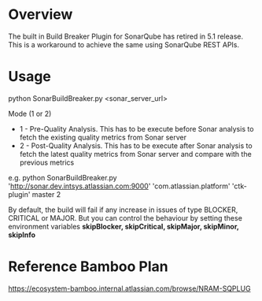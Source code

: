# Overview #

The built in Build Breaker Plugin for SonarQube has retired in 5.1 release. This is a workaround to achieve the same using SonarQube REST APIs.

# Usage #
python SonarBuildBreaker.py <sonar_server_url> <groupId> <artifactId> <branch> <mode>

Mode (1 or 2)

*   1 - Pre-Quality Analysis. This has to be execute before Sonar analysis to fetch the existing quality metrics from Sonar server
*   2 - Post-Quality Analysis. This has to be execute after Sonar analysis to fetch the latest quality metrics from Sonar server and compare with the previous metrics

e.g. python SonarBuildBreaker.py 'http://sonar.dev.intsys.atlassian.com:9000' 'com.atlassian.platform' 'ctk-plugin' master 2

By default, the build will fail if any increase in issues of type BLOCKER, CRITICAL or MAJOR. 
But you can control the behaviour by setting these environment variables **skipBlocker, skipCritical, skipMajor, skipMinor, skipInfo**

# Reference Bamboo Plan #
https://ecosystem-bamboo.internal.atlassian.com/browse/NRAM-SQPLUG